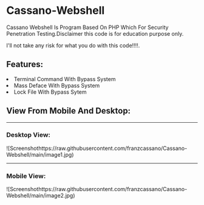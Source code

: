 # Cassano-Webshell
Cassano Webshell Is Program Based On PHP Which For Security Penetration Testing.Disclaimer this code is for education purpose only.

I'll not take any risk for what you do with this code!!!!.

## Features:
<li>Terminal Command With Bypass System</li>
<li>Mass Deface With Bypass System</li>
<li>Lock File With Bypass Sytem</li>

## View From Mobile And Desktop:

---
### Desktop View:
![Screenshothttps://raw.githubusercontent.com/franzcassano/Cassano-Webshell/main/image1.jpg)

---
### Mobile View:
![Screenshothttps://raw.githubusercontent.com/franzcassano/Cassano-Webshell/main/image2.jpg)
